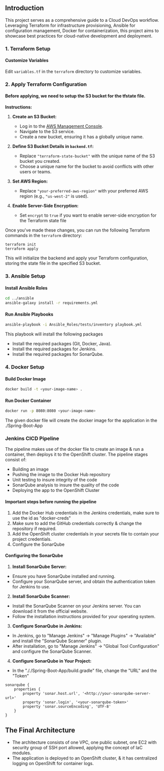## Introduction
This project serves as a comprehensive guide to a Cloud DevOps workflow. Leveraging Terraform for infrastructure provisioning, Ansible for configuration management, Docker for containerization, this project aims to showcase best practices for cloud-native development and deployment.

### 1. Terraform Setup
#### Customize Variables
Edit `variables.tf` in the `terraform` directory to customize variables.
### 2. Apply Terraform Configuration
#### Before applying, we need to setup the S3 bucket for the tfstate file.

**Instructions:**

1. **Create an S3 Bucket:**
   - Log in to the [AWS Management Console](https://aws.amazon.com/console/).
   - Navigate to the S3 service.
   - Create a new bucket, ensuring it has a globally unique name.

2. **Define S3 Bucket Details in `backend.tf`:**
   - Replace `"terraform-state-bucket"` with the unique name of the S3 bucket you created.
   - Choose a unique name for the bucket to avoid conflicts with other users or teams.

3. **Set AWS Region:**
   - Replace `"your-preferred-aws-region"` with your preferred AWS region (e.g., `"us-west-2"` is used).

4. **Enable Server-Side Encryption:**
   - Set `encrypt` to `true` if you want to enable server-side encryption for the Terraform state file

Once you've made these changes, you can run the following Terraform commands in the `terraform` directory:
```
terraform init
terraform apply
```

This will initialize the backend and apply your Terraform configuration, storing the state file in the specified S3 bucket.

### 3. Ansible Setup

#### Install Ansible Roles
```bash
cd ../ansible
ansible-galaxy install -r requirements.yml
```
#### Run Ansible Playbooks
```bash
ansible-playbook -i Ansible_Roles/tests/inventory playbook.yml
```
This playbook will install the following packages
- Install the required packages (Git, Docker, Java).
- Install the required packages for Jenkins.
- Install the required packages for SonarQube.

### 4. Docker Setup

#### Build Docker Image
```bash
docker build -t <your-image-name> .
```
#### Run Docker Container
```bash
docker run -p 8080:8080 <your-image-name>
```
The given docker file will create the docker image for the application in the ./Spring-Boot-App

### Jenkins CICD Pipeline
The pipeline makes use of the docker file to create an image & run a container, then deploys it to the OpenShift cluster. The pipeline stages consist of:
- Building an image
- Pushing the image to the Docker Hub repository
- Unit testing to insure integrity of the code
- SonarQube analysis to insure the quality of the code
- Deploying the app to the OpenShift Cluster

#### Important steps before running the pipeline
1. Add the Docker Hub credentials in the Jenkins credentials, make sure to use the id as "docker-creds"
2. Make sure to add the GitHub credentials correctly & change the repository if required.
3. Add the OpenShift cluster credentials in your secrets file to contain your project credentials.
4. Configure the SonarQube
#### Configuring the SonarQube
1. **Install SonarQube Server:**
- Ensure you have SonarQube installed and running.
- Configure your SonarQube server, and obtain the authentication token for Jenkins to use.
2. **Install SonarQube Scanner:**
- Install the SonarQube Scanner on your Jenkins server. You can download it from the official website.
- Follow the installation instructions provided for your operating system.
3. **Configure SonarQube in Jenkins:**
- In Jenkins, go to "Manage Jenkins" -> "Manage Plugins" -> "Available" and install the "SonarQube Scanner" plugin.
- After installation, go to "Manage Jenkins" -> "Global Tool Configuration" and configure the SonarQube Scanner.
4. **Configure SonarQube in Your Project:**
- In the "././Spring-Boot-App/build.gradle" file, change the "URL" and the "Token"
```
sonarqube {
    properties {
        property 'sonar.host.url', '<http://your-sonarqube-server-url>'
        property 'sonar.login', '<your-sonarqube-token>'
        property 'sonar.sourceEncoding', 'UTF-8'
    }
}
```

## The Final Architecture
- The architecture consists of one VPC, one public subnet, one EC2 with security group of SSH port allowed, applying the concept of IaC modules.
- The application is deployed to an OpenShift cluster, & it has centralized logging on OpenShift for container logs.